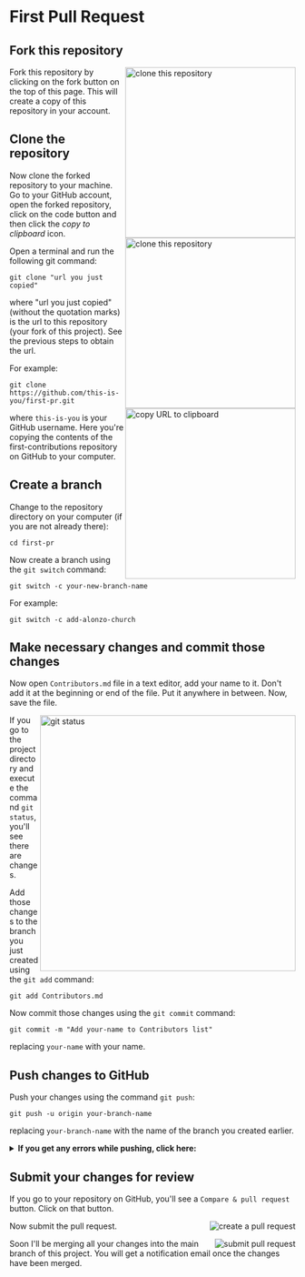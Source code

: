 # First Pull Request

## Fork this repository

<img align="right" width="300" src="https://user-images.githubusercontent.com/93030904/206855741-6e98c274-ce00-494c-bf88-9c2f099409e3.png" alt="clone this repository" />

Fork this repository by clicking on the fork button on the top of this page.
This will create a copy of this repository in your account.



## Clone the repository


<img align="right" width="300" src="https://user-images.githubusercontent.com/93030904/206855000-eb42c8bf-aa56-4f05-aa82-bb8a8fddae81.png" alt="clone this repository" />

Now clone the forked repository to your machine. Go to your GitHub account, open the forked repository, click on the code button and then click the _copy to clipboard_ icon.

Open a terminal and run the following git command:

```
git clone "url you just copied"
```

where "url you just copied" (without the quotation marks) is the url to this repository (your fork of this project). See the previous steps to obtain the url.


<img align="right" width="300" src="https://user-images.githubusercontent.com/93030904/206855026-df01a4e1-9873-42a0-b9fc-828302cfb125.png" alt="copy URL to clipboard" />

For example:

```
git clone https://github.com/this-is-you/first-pr.git
```

where `this-is-you` is your GitHub username. Here you're copying the contents of the first-contributions repository on GitHub to your computer.

## Create a branch

Change to the repository directory on your computer (if you are not already there):

```
cd first-pr
```

Now create a branch using the `git switch` command:

```
git switch -c your-new-branch-name
```

For example:

```
git switch -c add-alonzo-church
```

## Make necessary changes and commit those changes

Now open `Contributors.md` file in a text editor, add your name to it. Don't add it at the beginning or end of the file. Put it anywhere in between. Now, save the file.


<img align="right" width="450" src="https://user-images.githubusercontent.com/93030904/206855068-4b50d277-20dd-48f7-a141-412e2e4be919.png" alt="git status" />

If you go to the project directory and execute the command `git status`, you'll see there are changes.

Add those changes to the branch you just created using the `git add` command:

```
git add Contributors.md
```

Now commit those changes using the `git commit` command:

```
git commit -m "Add your-name to Contributors list"
```

replacing `your-name` with your name.

## Push changes to GitHub

Push your changes using the command `git push`:

```
git push -u origin your-branch-name
```

replacing `your-branch-name` with the name of the branch you created earlier.

<details>
<summary> <strong>If you get any errors while pushing, click here:</strong> </summary>

- ### Authentication Error
     <pre>remote: Support for password authentication was removed on August 13, 2021. Please use a personal access token instead.
  remote: Please see https://github.blog/2020-12-15-token-authentication-requirements-for-git-operations/ for more information.
  fatal: Authentication failed for 'https://github.com/<your-username>/first-contributions.git/'</pre>
  Go to [GitHub's tutorial](https://docs.github.com/en/authentication/connecting-to-github-with-ssh/adding-a-new-ssh-key-to-your-github-account) on generating and configuring an SSH key to your account.

</details>

## Submit your changes for review

If you go to your repository on GitHub, you'll see a `Compare & pull request` button. Click on that button.



<img style="float: right;" src="https://user-images.githubusercontent.com/93030904/206855336-9c00752e-d9b3-42e7-a9c4-52a64ee52088.png" alt="create a pull request" />

Now submit the pull request.


<img style="float: right;" src="https://user-images.githubusercontent.com/93030904/206855111-1e009ef7-e6a2-4a30-9ff4-249aed7a8ae6.png" alt="submit pull request" />

Soon I'll be merging all your changes into the main branch of this project. You will get a notification email once the changes have been merged.
